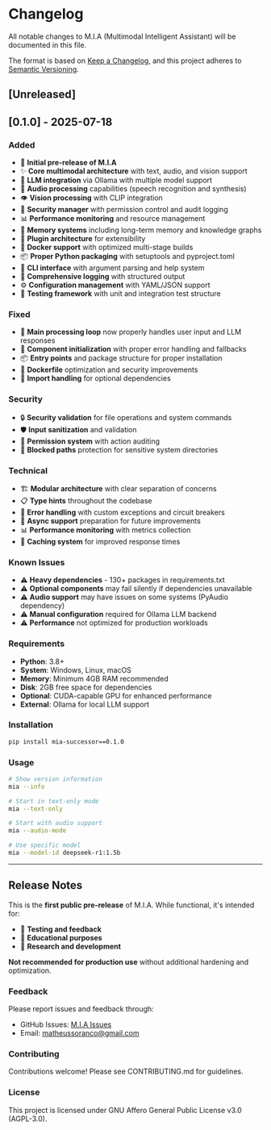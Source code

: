 # Changelog

All notable changes to M.I.A (Multimodal Intelligent Assistant) will be documented in this file.

The format is based on [Keep a Changelog](https://keepachangelog.com/en/1.0.0/),
and this project adheres to [Semantic Versioning](https://semver.org/spec/v2.0.0.html).

## [Unreleased]

## [0.1.0] - 2025-07-18

### Added
- 🎉 **Initial pre-release of M.I.A**
- ✨ **Core multimodal architecture** with text, audio, and vision support
- 🤖 **LLM integration** via Ollama with multiple model support
- 🎤 **Audio processing** capabilities (speech recognition and synthesis)
- 👁️ **Vision processing** with CLIP integration
- 🔐 **Security manager** with permission control and audit logging
- 📊 **Performance monitoring** and resource management
- 🧠 **Memory systems** including long-term memory and knowledge graphs
- 🔧 **Plugin architecture** for extensibility
- 🐳 **Docker support** with optimized multi-stage builds
- 📦 **Proper Python packaging** with setuptools and pyproject.toml
- 🎯 **CLI interface** with argument parsing and help system
- 📝 **Comprehensive logging** with structured output
- ⚙️ **Configuration management** with YAML/JSON support
- 🧪 **Testing framework** with unit and integration test structure

### Fixed
- 🐛 **Main processing loop** now properly handles user input and LLM responses
- 🔧 **Component initialization** with proper error handling and fallbacks
- 📦 **Entry points** and package structure for proper installation
- 🐳 **Dockerfile** optimization and security improvements
- 🎯 **Import handling** for optional dependencies

### Security
- 🔒 **Security validation** for file operations and system commands
- 🛡️ **Input sanitization** and validation
- 🔐 **Permission system** with action auditing
- 🚫 **Blocked paths** protection for sensitive system directories

### Technical
- 🏗️ **Modular architecture** with clear separation of concerns
- 📋 **Type hints** throughout the codebase
- 🧪 **Error handling** with custom exceptions and circuit breakers
- 🔄 **Async support** preparation for future improvements
- 📊 **Performance monitoring** with metrics collection
- 💾 **Caching system** for improved response times

### Known Issues
- ⚠️ **Heavy dependencies** - 130+ packages in requirements.txt
- ⚠️ **Optional components** may fail silently if dependencies unavailable
- ⚠️ **Audio support** may have issues on some systems (PyAudio dependency)
- ⚠️ **Manual configuration** required for Ollama LLM backend
- ⚠️ **Performance** not optimized for production workloads

### Requirements
- **Python**: 3.8+
- **System**: Windows, Linux, macOS
- **Memory**: Minimum 4GB RAM recommended
- **Disk**: 2GB free space for dependencies
- **Optional**: CUDA-capable GPU for enhanced performance
- **External**: Ollama for local LLM support

### Installation
```bash
pip install mia-successor==0.1.0
```

### Usage
```bash
# Show version information
mia --info

# Start in text-only mode
mia --text-only

# Start with audio support
mia --audio-mode

# Use specific model
mia --model-id deepseek-r1:1.5b
```

---

## Release Notes

This is the **first public pre-release** of M.I.A. While functional, it's intended for:
- 🧪 **Testing and feedback**
- 🏫 **Educational purposes**  
- 🔬 **Research and development**

**Not recommended for production use** without additional hardening and optimization.

### Feedback
Please report issues and feedback through:
- GitHub Issues: [M.I.A Issues](https://github.com/Matheussoranco/M.I.A-The-successor-of-pseudoJarvis/issues)
- Email: matheussoranco@gmail.com

### Contributing
Contributions welcome! Please see CONTRIBUTING.md for guidelines.

### License
This project is licensed under GNU Affero General Public License v3.0 (AGPL-3.0).
